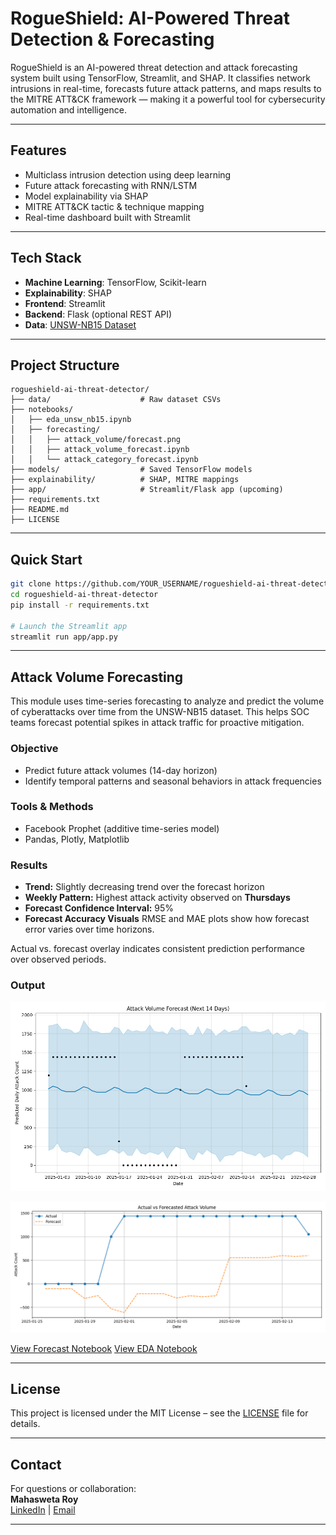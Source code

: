 # RogueShield: AI-Powered Threat Detection & Forecasting

RogueShield is an AI-powered threat detection and attack forecasting system built using TensorFlow, Streamlit, and SHAP. It classifies network intrusions in real-time, forecasts future attack patterns, and maps results to the MITRE ATT&CK framework — making it a powerful tool for cybersecurity automation and intelligence.

---

## Features

-  Multiclass intrusion detection using deep learning
-  Future attack forecasting with RNN/LSTM
-  Model explainability via SHAP
-  MITRE ATT&CK tactic & technique mapping
-  Real-time dashboard built with Streamlit

---

##  Tech Stack

- **Machine Learning**: TensorFlow, Scikit-learn
- **Explainability**: SHAP
- **Frontend**: Streamlit
- **Backend**: Flask (optional REST API)
- **Data**: [UNSW-NB15 Dataset](https://www.unsw.adfa.edu.au/unsw-canberra-cyber/cybersecurity/ADFA-NB15-Datasets/)


---

## Project Structure

```
rogueshield-ai-threat-detector/
├── data/                    # Raw dataset CSVs
├── notebooks/
│   ├── eda_unsw_nb15.ipynb
│   ├── forecasting/
│   │   ├── attack_volume/forecast.png
│   │   ├── attack_volume_forecast.ipynb
│   │   └── attack_category_forecast.ipynb
├── models/                  # Saved TensorFlow models
├── explainability/          # SHAP, MITRE mappings
├── app/                     # Streamlit/Flask app (upcoming)
├── requirements.txt
├── README.md
├── LICENSE

```

---

##  Quick Start

```bash
git clone https://github.com/YOUR_USERNAME/rogueshield-ai-threat-detector.git
cd rogueshield-ai-threat-detector
pip install -r requirements.txt

# Launch the Streamlit app
streamlit run app/app.py
```

---

## Attack Volume Forecasting

This module uses time-series forecasting to analyze and predict the volume of cyberattacks over time from the UNSW-NB15 dataset. This helps SOC teams forecast potential spikes in attack traffic for proactive mitigation.

### Objective
- Predict future attack volumes (14-day horizon)
- Identify temporal patterns and seasonal behaviors in attack frequencies

### Tools & Methods
- Facebook Prophet (additive time-series model)
- Pandas, Plotly, Matplotlib

### Results
- **Trend:** Slightly decreasing trend over the forecast horizon
- **Weekly Pattern:** Highest attack activity observed on **Thursdays**
- **Forecast Confidence Interval:** 95%
- **Forecast Accuracy Visuals** RMSE and MAE plots show how forecast error varies over time horizons.

Actual vs. forecast overlay indicates consistent prediction performance over observed periods.



### Output

![Forecast](notebooks/forecasting/attack_volume/forecast.png)

![Actual vs Forecast](notebooks/forecasting/attack_volume/actual_vs_forecast.png)

[View Forecast Notebook](notebooks/forecasting/attack_volume_forecast.ipynb)
[View EDA Notebook](notebooks/eda_unsw_nb15.ipynb)



---

## License

This project is licensed under the MIT License – see the [LICENSE](LICENSE) file for details.

---

## Contact

For questions or collaboration:  
**Mahasweta Roy**  
[LinkedIn](https://www.linkedin.com/in/mahasweta-roy-9b79b6150/) | [Email](mailto:mahaswetaroy123@gmail.com)

---


